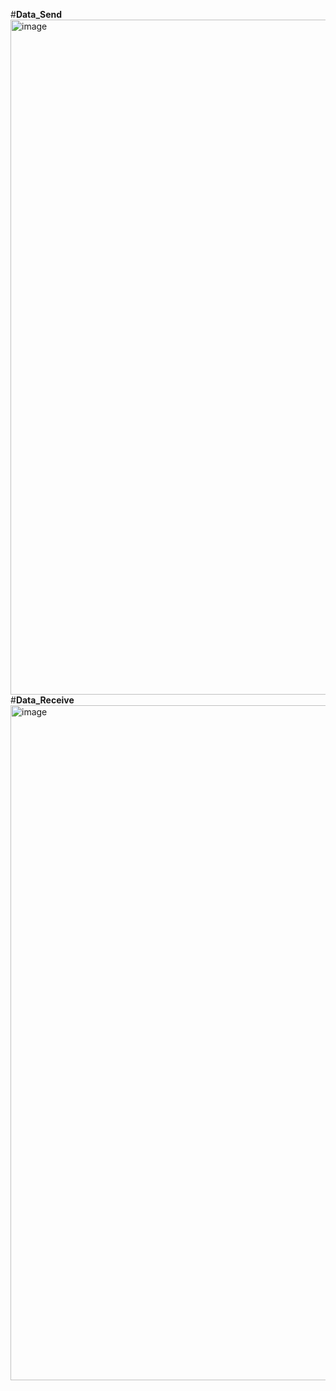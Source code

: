 #**Data_Send**
<img width="1920" height="1080" alt="image" src="https://github.com/user-attachments/assets/7ce378f4-a01d-4128-94ab-eb64382afa80" />
#**Data_Receive**
<img width="1920" height="1080" alt="image" src="https://github.com/user-attachments/assets/37bdf89e-c3df-4723-a260-04c4a73440cc" />
